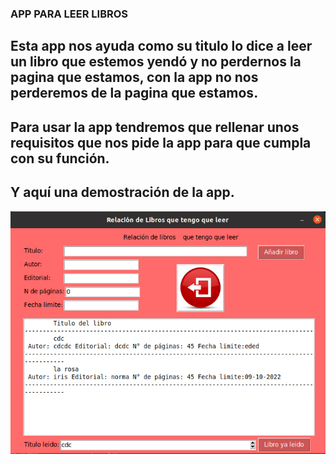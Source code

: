 ### APP PARA LEER LIBROS
## Esta app nos ayuda como su titulo lo dice a leer un libro que estemos yendó y no perdernos la pagina que estamos, con la app no nos perderemos de la pagina que estamos.

## Para usar la app tendremos que rellenar unos requisitos que nos pide la app para que cumpla con su función.
## Y aquí una demostración de la app.
![leerlibro](leerlibro.png "leerlibro")